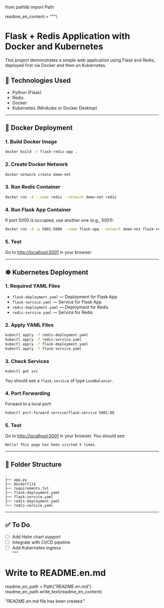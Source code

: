 from pathlib import Path

readme_en_content = """\
# Flask + Redis Application with Docker and Kubernetes

This project demonstrates a simple web application using Flask and Redis, deployed first via Docker and then on Kubernetes.

## 🔧 Technologies Used

- Python (Flask)
- Redis
- Docker
- Kubernetes (Minikube or Docker Desktop)

---

## 🐳 Docker Deployment

### 1. Build Docker Image

```bash
docker build -t flask-redis-app .
```

### 2. Create Docker Network

```bash
docker network create demo-net
```

### 3. Run Redis Container

```bash
docker run -d --name redis --network demo-net redis
```

### 4. Run Flask App Container

If port 5000 is occupied, use another one (e.g., 5001):

```bash
docker run -d -p 5001:5000 --name flask-app --network demo-net flask-redis-app
```

### 5. Test

Go to [http://localhost:5001](http://localhost:5001) in your browser.

---

## ☸️ Kubernetes Deployment

### 1. Required YAML Files

- `flask-deployment.yaml` — Deployment for Flask App  
- `flask-service.yaml` — Service for Flask App  
- `redis-deployment.yaml` — Deployment for Redis  
- `redis-service.yaml` — Service for Redis  

### 2. Apply YAML Files

```bash
kubectl apply -f redis-deployment.yaml
kubectl apply -f redis-service.yaml
kubectl apply -f flask-deployment.yaml
kubectl apply -f flask-service.yaml
```

### 3. Check Services

```bash
kubectl get svc
```

You should see a `flask-service` of type `LoadBalancer`.

### 4. Port Forwarding

Forward to a local port:

```bash
kubectl port-forward service/flask-service 5001:80
```

### 5. Test

Go to [http://localhost:5001](http://localhost:5001) in your browser. You should see:

```
Hello! This page has been visited X times.
```

---

## 📁 Folder Structure

```
.
├── app.py
├── Dockerfile
├── requirements.txt
├── flask-deployment.yaml
├── flask-service.yaml
├── redis-deployment.yaml
└── redis-service.yaml
```

---

## ✅ To Do

- [ ] Add Helm chart support  
- [ ] Integrate with CI/CD pipeline  
- [ ] Add Kubernetes ingress  
"""

# Write to README.en.md
readme_en_path = Path("README.en.md")
readme_en_path.write_text(readme_en_content)

"README.en.md file has been created."
